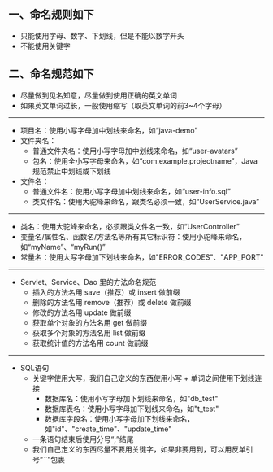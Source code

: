 ## 一、命名规则如下

* 只能使用字母、数字、下划线，但是不能以数字开头
* 不能使用关键字

## 二、命名规范如下

* 尽量做到见名知意，尽量做到使用正确的英文单词
* 如果英文单词过长，一般使用缩写（取英文单词的前3~4个字母）

***

* 项目名：使用小写字母加中划线来命名，如“java-demo”
* 文件夹名：
	* 普通文件夹名：使用小写字母加中划线来命名，如“user-avatars”
	* 包名：使用全小写字母来命名，如“com.example.projectname”，Java规范禁止中划线或下划线
* 文件名：
	* 普通文件名：使用小写字母加中划线来命名，如“user-info.sql”
	* 类文件名：使用大驼峰来命名，跟类名必须一致，如“UserService.java”

***

* 类名：使用大驼峰来命名，必须跟类文件名一致，如“UserController”
* 变量名/属性名、函数名/方法名等所有其它标识符：使用小驼峰来命名，如“myName”、“myRun()”
* 常量名：使用大写字母加下划线来命名，如"ERROR_CODES"、"APP_PORT"

***

* Servlet、Service、Dao 里的方法命名规范
  * 插入的方法名用 save（推荐）或 insert 做前缀
  * 删除的方法名用 remove（推荐）或 delete 做前缀
  * 修改的方法名用 update 做前缀
  * 获取单个对象的方法名用 get 做前缀
  * 获取多个对象的方法名用 list 做前缀
  * 获取统计值的方法名用 count 做前缀

***

- SQL语句
  - 关键字使用大写，我们自己定义的东西使用小写 + 单词之间使用下划线连接
    - 数据库名：使用小写字母加下划线来命名，如"db_test"
    - 数据库表名：使用小写字母加下划线来命名，如"t_test"
    - 数据库字段名：使用小写字母加下划线来命名，如"id"、"create_time"、"update_time"
  - 一条语句结束后使用分号“;”结尾
  - 我们自己定义的东西尽量不要用关键字，如果非要用到，可以用反单引号“``”包裹